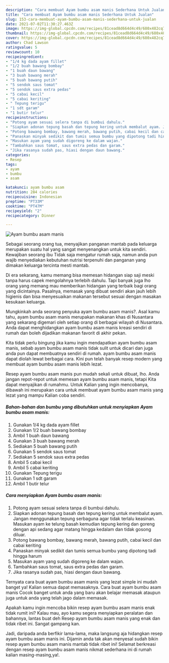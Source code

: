 ```yaml
---
description: "Cara membuat Ayam bumbu asam manis Sederhana Untuk Jualan"
title: "Cara membuat Ayam bumbu asam manis Sederhana Untuk Jualan"
slug: 153-cara-membuat-ayam-bumbu-asam-manis-sederhana-untuk-jualan
date: 2021-07-02T11:30:27.463Z
image: https://img-global.cpcdn.com/recipes/81cead8d664d4c49/680x482cq70/ayam-bumbu-asam-manis-foto-resep-utama.jpg
thumbnail: https://img-global.cpcdn.com/recipes/81cead8d664d4c49/680x482cq70/ayam-bumbu-asam-manis-foto-resep-utama.jpg
cover: https://img-global.cpcdn.com/recipes/81cead8d664d4c49/680x482cq70/ayam-bumbu-asam-manis-foto-resep-utama.jpg
author: Chad Lawson
ratingvalue: 5
reviewcount: 10
recipeingredient:
- "1/4 kg dada ayam fillet"
- "1/2 buah bawang bombay"
- "1 buah daun bawang"
- "3 buah bawang merah"
- "5 buah bawang putih"
- "5 sendok saus tomat"
- "5 sendok saus extra pedas"
- "5 cabai kecil"
- "5 cabai keriting"
- " Tepung terigu"
- "1 sdt garam"
- "1 butir telur"
recipeinstructions:
- "Potong ayam sesuai selera tanpa di bumbui dahulu."
- "Siapkan adonan tepung basah dan tepung kering untuk membalut ayam. Jangan menggunakan tepung serbaguna agar tidak terlalu keasinan. Masukan ayam ke telung basah kemudian tepung kering dan goreng dengan api sedang agar matang hingga kedalam dan tidak gosong diluar."
- "Potong bawang bombay, bawang merah, bawang putih, cabai kecil dan cabai keriting"
- "Panaskan minyak sedikit dan tumis semua bumbu yang dipotong tadi hingga harum"
- "Masukan ayam yang sudah digoreng ke dalam wajan."
- "Tambahkan saus tomat, saus extra pedas dan garam."
- "Jika rasanya sudah pas, hiasi dengan daun bawang."
categories:
- Resep
tags:
- ayam
- bumbu
- asam

katakunci: ayam bumbu asam 
nutrition: 284 calories
recipecuisine: Indonesian
preptime: "PT33M"
cooktime: "PT47M"
recipeyield: "2"
recipecategory: Dinner

---
```



![Ayam bumbu asam manis](https://img-global.cpcdn.com/recipes/81cead8d664d4c49/680x482cq70/ayam-bumbu-asam-manis-foto-resep-utama.jpg)

Sebagai seorang orang tua, menyajikan panganan mantab pada keluarga merupakan suatu hal yang sangat menyenangkan untuk kita sendiri. Kewajiban seorang ibu Tidak saja mengatur rumah saja, namun anda pun wajib menyediakan kebutuhan nutrisi terpenuhi dan panganan yang dimakan keluarga tercinta mesti mantab.

Di era  sekarang, kamu memang bisa memesan hidangan siap saji meski tanpa harus capek mengolahnya terlebih dahulu. Tapi banyak juga lho orang yang memang mau memberikan hidangan yang terbaik bagi orang yang dicintainya. Pasalnya, memasak yang dibuat sendiri akan jauh lebih higienis dan bisa menyesuaikan makanan tersebut sesuai dengan masakan kesukaan keluarga. 



Mungkinkah anda seorang penyuka ayam bumbu asam manis?. Asal kamu tahu, ayam bumbu asam manis merupakan makanan khas di Nusantara yang sekarang digemari oleh setiap orang di berbagai wilayah di Nusantara. Anda dapat menghidangkan ayam bumbu asam manis kreasi sendiri di rumah dan boleh dijadikan makanan favorit di akhir pekan.

Kita tidak perlu bingung jika kamu ingin mendapatkan ayam bumbu asam manis, sebab ayam bumbu asam manis tidak sulit untuk dicari dan juga anda pun dapat membuatnya sendiri di rumah. ayam bumbu asam manis dapat diolah lewat berbagai cara. Kini pun telah banyak resep modern yang membuat ayam bumbu asam manis lebih lezat.

Resep ayam bumbu asam manis pun mudah sekali untuk dibuat, lho. Anda jangan repot-repot untuk memesan ayam bumbu asam manis, tetapi Kita dapat menyajikan di rumahmu. Untuk Kalian yang ingin mencobanya, dibawah ini merupakan cara untuk membuat ayam bumbu asam manis yang lezat yang mampu Kalian coba sendiri.

<!--inarticleads1-->

##### Bahan-bahan dan bumbu yang dibutuhkan untuk menyiapkan Ayam bumbu asam manis:

1. Gunakan 1/4 kg dada ayam fillet
1. Gunakan 1/2 buah bawang bombay
1. Ambil 1 buah daun bawang
1. Gunakan 3 buah bawang merah
1. Sediakan 5 buah bawang putih
1. Gunakan 5 sendok saus tomat
1. Sediakan 5 sendok saus extra pedas
1. Ambil 5 cabai kecil
1. Ambil 5 cabai keriting
1. Gunakan  Tepung terigu
1. Gunakan 1 sdt garam
1. Ambil 1 butir telur




<!--inarticleads2-->

##### Cara menyiapkan Ayam bumbu asam manis:

1. Potong ayam sesuai selera tanpa di bumbui dahulu.
1. Siapkan adonan tepung basah dan tepung kering untuk membalut ayam. Jangan menggunakan tepung serbaguna agar tidak terlalu keasinan. Masukan ayam ke telung basah kemudian tepung kering dan goreng dengan api sedang agar matang hingga kedalam dan tidak gosong diluar.
1. Potong bawang bombay, bawang merah, bawang putih, cabai kecil dan cabai keriting
1. Panaskan minyak sedikit dan tumis semua bumbu yang dipotong tadi hingga harum
1. Masukan ayam yang sudah digoreng ke dalam wajan.
1. Tambahkan saus tomat, saus extra pedas dan garam.
1. Jika rasanya sudah pas, hiasi dengan daun bawang.




Ternyata cara buat ayam bumbu asam manis yang lezat simple ini mudah banget ya! Kalian semua dapat memasaknya. Cara buat ayam bumbu asam manis Cocok banget untuk anda yang baru akan belajar memasak ataupun juga untuk anda yang telah jago dalam memasak.

Apakah kamu ingin mencoba bikin resep ayam bumbu asam manis enak tidak rumit ini? Kalau mau, ayo kamu segera menyiapkan peralatan dan bahannya, lantas buat deh Resep ayam bumbu asam manis yang enak dan tidak ribet ini. Sangat gampang kan. 

Jadi, daripada anda berfikir lama-lama, maka langsung aja hidangkan resep ayam bumbu asam manis ini. Dijamin anda tak akan menyesal sudah bikin resep ayam bumbu asam manis mantab tidak ribet ini! Selamat berkreasi dengan resep ayam bumbu asam manis nikmat sederhana ini di rumah kalian masing-masing,ya!.

